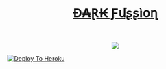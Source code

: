 <h1 align="center"><b><a href="https://GitHub.com/TeamFussion/dark_fussion">Đ₳Ɽ₭ Ƒմʂʂìօղ</a></b></h2>
<br>
<p align="center"><a href="https://t.me/DarkFussion"><img src="https://te.legra.ph/file/56615a80e56dcca9dcfa0.jpg"></a></p> 
</p>

<!--# Deploy-->

[![Deploy To Heroku](https://www.herokucdn.com/deploy/button.svg)](https://heroku.com/deploy?)

<!--[![Deploy on Railway](https://railway.app/button.svg)](https://railway.app/new/template?template=https%3A%2F%2Fgithub.com%2FTeamFussion%2FDark_Fussion&envs=ALIVE_NAME%2CAPP_ID%2CAPI_HASH%2CSTRING_SESSION%2CCOMBINED_GROUP_ID%2CTG_BOT_TOKEN_BF_HER%2CTG_BOT_USER_NAME_BF_HER&ALIVE_NAMEDesc=Ur+Telegram+username+with+starts+with+@&APP_IDDesc=Get+this+value+from+my.telegram.org%21+Please+do+not+steal&API_HASHDesc=Get+this+value+from+my.telegram.org%21+Please+do+not+steal&STRING_SESSIONDesc=Get+this+value+by+running+python3+telesetup.py+locally+or+https%3A%2F%2Freplit.com%2F%40Paramatin%2FLightning-Repl%23main.py+online.&COMBINED_GROUP_IDDesc=This+is+all+in+one+group+id.+just+add+%40Missrose_bot+to+your+private+group+and+do+%2Fid&TG_BOT_TOKEN_BF_HERDesc=Needed+for+inline+buttons+maker.+Make+a+bot+at+http%3A%2F%2Ftelegram.dog%2FBotFather+and+get+the+token+of+your+bot.+Get+it+else+.help+won%27t+work.&TG_BOT_USER_NAME_BF_HERDesc=Needed+for+inline+buttons+maker.+Make+a+bot+at+http%3A%2F%2Ftelegram.dog%2FBotFather+and+get+the+username+of+your+bot.+Get+it+else+.help+won%27t+work)-->

<!--# String-->

<!--[![Run on Repl.it](https://repl.it/badge/github/KeinShin/Black-Lightning&theme=midnight-purple)](https://replit.com/@Paramatin/Lightning-Repl#main.py)-->
